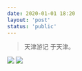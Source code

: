 ```yaml
---
date: 2020-01-01 18:20
layout: 'post'
status: 'public'
---
```


> 天津游记     于天津。

![](https://cdn.pixabay.com/photo/2020/09/25/02/43/place-5600341_1280.jpg)
![](https://vernallove.com/Cited/camera-5149838.jpg)


